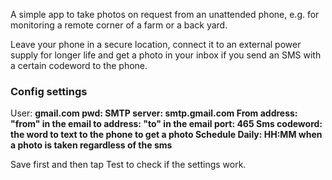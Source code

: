 A simple app to take photos on request from an unattended phone, e.g. for monitoring a remote corner of a farm or a back yard.

Leave your phone in a secure location, connect it to an external power supply for longer life and get a photo in your inbox if you send an SMS with a certain codeword to the phone.

### Config settings ###

User: **gmail.com
pwd:
SMTP server: smtp.gmail.com
From address: "from" in the email
to address: "to" in the email
port: 465
Sms codeword: the word to text to the phone to get a photo
Schedule Daily: HH:MM when a photo is taken regardless of the sms**

Save first and then tap Test to check if the settings work.
